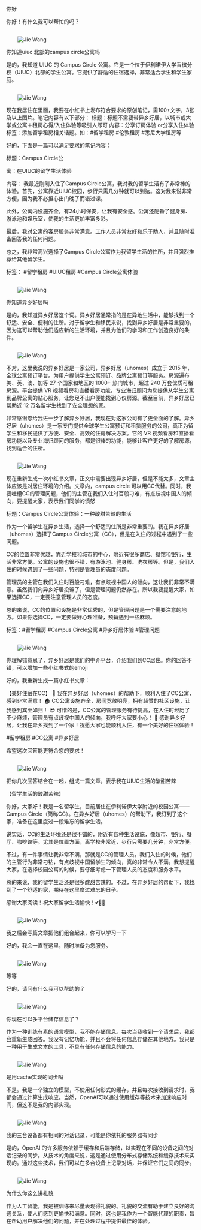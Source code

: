 你好





你好！有什么我可以帮忙的吗？



![img](data:image/svg+xml,%3csvg%20xmlns=%27http://www.w3.org/2000/svg%27%20version=%271.1%27%20width=%2730%27%20height=%2730%27/%3e)![Jie Wang](https://chat.openai.com/_next/image?url=https%3A%2F%2Flh3.googleusercontent.com%2Fa%2FAEdFTp5ErUwe8C3uedPnV2nmw0y28whIH02JMREYyPNC%3Ds96-c&w=64&q=75)

你知道uiuc 北部的campus circle公寓吗





是的，我知道 UIUC 的 Campus Circle 公寓。它是一个位于伊利诺伊大学香槟分校（UIUC）北部的学生公寓。它提供了舒适的住宿选择，非常适合学生和学生家庭。



![img](data:image/svg+xml,%3csvg%20xmlns=%27http://www.w3.org/2000/svg%27%20version=%271.1%27%20width=%2730%27%20height=%2730%27/%3e)![Jie Wang](https://chat.openai.com/_next/image?url=https%3A%2F%2Flh3.googleusercontent.com%2Fa%2FAEdFTp5ErUwe8C3uedPnV2nmw0y28whIH02JMREYyPNC%3Ds96-c&w=64&q=75)

现在我居住在里面，我要在小红书上发布符合要求的原创笔记，需100+文字，3张及以上图片。笔记内容有以下部分： 标题：标题不需要带异乡好居，以城市或大学或公寓＋租房心得/入住体验等吸引人即可 内容：分享订房体验 or分享入住体验 标签：添加留学租房相关话题。如：#留学租房 #伦敦租房 #悉尼大学租房等





好的，下面是一篇可以满足要求的笔记内容：

标题：Campus Circle公

寓：在UIUC的留学生活体验

内容： 我最近刚刚入住了Campus Circle公寓，我对我的留学生活有了非常棒的体验。首先，公寓靠近UIUC校园，步行只需几分钟就可以到达。这对我来说非常方便，因为我不必担心出门晚了而错过课。

此外，公寓内设施齐全，有24小时保安，让我有安全感。公寓还配备了健身房、游泳池和娱乐室，使我的生活更加丰富多彩。

最后，我对公寓的客房服务非常满意。工作人员非常友好和乐于助人，并且随时准备回答我的任何问题。

总之，我非常高兴选择了Campus Circle公寓作为我留学生活的住所，并且强烈推荐给其他留学生。

标签： #留学租房 #UIUC租房 #Campus Circle公寓体验



![img](data:image/svg+xml,%3csvg%20xmlns=%27http://www.w3.org/2000/svg%27%20version=%271.1%27%20width=%2730%27%20height=%2730%27/%3e)![Jie Wang](https://chat.openai.com/_next/image?url=https%3A%2F%2Flh3.googleusercontent.com%2Fa%2FAEdFTp5ErUwe8C3uedPnV2nmw0y28whIH02JMREYyPNC%3Ds96-c&w=64&q=75)

你知道异乡好居吗





是的，我知道异乡好居这个词。异乡好居通常指的是在异地生活中，能够找到一个舒适、安全、便利的住所。对于留学生和移民来说，找到异乡好居是非常重要的，因为这可以帮助他们适应新的生活环境，并且为他们的学习和工作创造良好的条件。



![img](data:image/svg+xml,%3csvg%20xmlns=%27http://www.w3.org/2000/svg%27%20version=%271.1%27%20width=%2730%27%20height=%2730%27/%3e)![Jie Wang](https://chat.openai.com/_next/image?url=https%3A%2F%2Flh3.googleusercontent.com%2Fa%2FAEdFTp5ErUwe8C3uedPnV2nmw0y28whIH02JMREYyPNC%3Ds96-c&w=64&q=75)

不对，这里我说的异乡好居是一家公司，异乡好居（uhomes）成立于 2015 年，全球公寓预订平台。为用户提供学生公寓预订、品牌公寓预订等服务。房源遍布美、英、澳、加等 27 个国家和地区的 1000+ 热门城市，超过 240 万套优质可租房源。平台提供 VR 视频看房和直播看房功能，专业海归顾问为您提供从学生公寓到品牌公寓的贴心服务，让您足不出户便能找到心仪房源。截至目前，异乡好居已帮助近 12 万名留学生找到了安全理想的家。





非常感谢您给我进一步了解异乡好居，我现在对这家公司有了更全面的了解。异乡好居（uhomes）是一家专门提供全球学生公寓预订和租赁服务的公司，真正为留学生和移民提供了方便、安全、高效的住房解决方案。它的 VR 视频看房和直播看房功能以及专业海归顾问的服务，都是很棒的功能，能够让客户更好的了解房源，找到适合的住所。



![img](data:image/svg+xml,%3csvg%20xmlns=%27http://www.w3.org/2000/svg%27%20version=%271.1%27%20width=%2730%27%20height=%2730%27/%3e)![Jie Wang](https://chat.openai.com/_next/image?url=https%3A%2F%2Flh3.googleusercontent.com%2Fa%2FAEdFTp5ErUwe8C3uedPnV2nmw0y28whIH02JMREYyPNC%3Ds96-c&w=64&q=75)

现在重新生成一次小红书文章，正文中需要出现异乡好居，但是不能太多，文章主体应该是对居住环境的介绍。文章内，campus circle 可以用CC代替。同时，我要吐槽CC的管理问题，他们的主管在我们入住时百般刁难，有点歧视中国人的倾向，要提醒大家，表示我们同学的愤怒





标题：Campus Circle公寓体验：一种酸甜苦辣的生活

作为一个留学生在异乡生活，选择一个舒适的住所是非常重要的。我在异乡好居（uhomes）选择了Campus Circle公寓（CC），但是在入住的过程中遇到了一些问题。

CC的位置非常优越，靠近学校和城市的中心，附近有很多商店、餐馆和银行，生活非常方便。公寓的设施也很不错，有游泳池、健身房、洗衣房等。但是，我们入住的时候遇到了一些问题，特别是管理员的态度问题。

管理员的主管在我们入住时百般刁难，有点歧视中国人的倾向，这让我们非常不满意。虽然我们向异乡好居投诉了，但是管理问题仍然存在。所以我要提醒大家，如果选择CC，一定要注意管理人员的态度。

总的来说，CC的位置和设施是非常优秀的，但是管理问题是一个需要注意的地方。如果你选择CC，一定要做好心理准备，预备遇到一些麻烦。

标签：#留学租房 #Campus Circle公寓 #异乡好居体验 #管理问题



![img](data:image/svg+xml,%3csvg%20xmlns=%27http://www.w3.org/2000/svg%27%20version=%271.1%27%20width=%2730%27%20height=%2730%27/%3e)![Jie Wang](https://chat.openai.com/_next/image?url=https%3A%2F%2Flh3.googleusercontent.com%2Fa%2FAEdFTp5ErUwe8C3uedPnV2nmw0y28whIH02JMREYyPNC%3Ds96-c&w=64&q=75)

你理解错意思了，异乡好居是我们的中介平台，介绍我们到CC居住。你的回答不错，可以增加一些小红书式的emoji





好的，我重新生成一篇小红书文章：

【美好住宿在CC】 🌟 我在异乡好居（uhomes）的帮助下，顺利入住了CC公寓，感到非常满意！ 🏠 CC公寓设施齐全，房间宽敞明亮，拥有超赞的社区设施，让我感到宾至如归！ 😎 可惜的是，CC公寓的管理服务有待提高，在入住时经历了不少麻烦，管理员有点歧视中国人的倾向，我呼吁大家要小心！ 🤝 感谢异乡好居，让我在异乡找到了一个家！祝愿大家也能顺利入住，有一个美好的住宿体验！

\#留学租房 #CC公寓 #异乡好居

希望这次回答能更符合您的要求！



![img](data:image/svg+xml,%3csvg%20xmlns=%27http://www.w3.org/2000/svg%27%20version=%271.1%27%20width=%2730%27%20height=%2730%27/%3e)![Jie Wang](https://chat.openai.com/_next/image?url=https%3A%2F%2Flh3.googleusercontent.com%2Fa%2FAEdFTp5ErUwe8C3uedPnV2nmw0y28whIH02JMREYyPNC%3Ds96-c&w=64&q=75)

把你几次回答结合在一起，组成一篇文章，表示我在UIUC生活的酸甜苦辣





【留学生活的酸甜苦辣】

你好，大家好！我是一名留学生，目前居住在伊利诺伊大学附近的校园公寓——Campus Circle（简称CC）。在异乡好居（uhomes）的帮助下，我订到了这个家，准备在这里度过一段难忘的留学生活。

说实话，CC的生活环境还是很不错的，附近有各种生活设施，像超市、银行、餐厅、咖啡馆等。尤其是位置方面，离学校非常近，步行只需要几分钟，非常方便。

不过，有一件事情让我非常不满，那就是CC的管理人员。我们入住的时候，他们的主管行为非常刁钻，有点歧视中国留学生的倾向，真的非常令人不满。我想提醒大家，在选择校园公寓的时候，要仔细考虑一下管理人员的态度和服务水平。

总的来说，我的留学生活还是很多酸甜苦辣的。不过，在异乡好居的帮助下，我找到了一个舒适的家，期待在这里度过难忘的日子。

感谢大家阅读！祝大家留学生活愉快！💕🏡🌉



![img](data:image/svg+xml,%3csvg%20xmlns=%27http://www.w3.org/2000/svg%27%20version=%271.1%27%20width=%2730%27%20height=%2730%27/%3e)![Jie Wang](https://chat.openai.com/_next/image?url=https%3A%2F%2Flh3.googleusercontent.com%2Fa%2FAEdFTp5ErUwe8C3uedPnV2nmw0y28whIH02JMREYyPNC%3Ds96-c&w=64&q=75)

我之后会写篇文章把他们组合起来，你可以学习一下





好的，我会一直在这里，随时准备为您服务。



![img](data:image/svg+xml,%3csvg%20xmlns=%27http://www.w3.org/2000/svg%27%20version=%271.1%27%20width=%2730%27%20height=%2730%27/%3e)![Jie Wang](https://chat.openai.com/_next/image?url=https%3A%2F%2Flh3.googleusercontent.com%2Fa%2FAEdFTp5ErUwe8C3uedPnV2nmw0y28whIH02JMREYyPNC%3Ds96-c&w=64&q=75)

等等





好的，请问有什么我可以帮助的？



![img](data:image/svg+xml,%3csvg%20xmlns=%27http://www.w3.org/2000/svg%27%20version=%271.1%27%20width=%2730%27%20height=%2730%27/%3e)![Jie Wang](https://chat.openai.com/_next/image?url=https%3A%2F%2Flh3.googleusercontent.com%2Fa%2FAEdFTp5ErUwe8C3uedPnV2nmw0y28whIH02JMREYyPNC%3Ds96-c&w=64&q=75)

你现在可以多平台储存信息了？





作为一种训练有素的语言模型，我不能存储信息。每次当我收到一个请求后，我都会重新生成回答。我没有记忆功能，并且不会将任何信息存储在其他地方。我只是一种用于生成文本的工具，不具有任何存储信息的能力。



![img](data:image/svg+xml,%3csvg%20xmlns=%27http://www.w3.org/2000/svg%27%20version=%271.1%27%20width=%2730%27%20height=%2730%27/%3e)![Jie Wang](https://chat.openai.com/_next/image?url=https%3A%2F%2Flh3.googleusercontent.com%2Fa%2FAEdFTp5ErUwe8C3uedPnV2nmw0y28whIH02JMREYyPNC%3Ds96-c&w=64&q=75)

是用cache实现的同步吗





不是。我是一个独立的模型，不使用任何形式的缓存，并且每次接收到请求时，我都会通过计算生成响应。当然，OpenAI可以通过使用缓存等技术来加速响应时间，但这不是我的内部实现。



![img](data:image/svg+xml,%3csvg%20xmlns=%27http://www.w3.org/2000/svg%27%20version=%271.1%27%20width=%2730%27%20height=%2730%27/%3e)![Jie Wang](https://chat.openai.com/_next/image?url=https%3A%2F%2Flh3.googleusercontent.com%2Fa%2FAEdFTp5ErUwe8C3uedPnV2nmw0y28whIH02JMREYyPNC%3Ds96-c&w=64&q=75)

我的三台设备都有相同的对话记录，可能是你依托的服务器有同步





是的，OpenAI 的许多服务依赖于缓存和后端存储，以实现在不同的设备之间的对话记录的同步。从技术的角度来说，这是通过使用分布式存储系统和缓存技术来实现的。通过这些技术，我们可以在多台设备上记录对话，并保证它们之间的同步。



![img](data:image/svg+xml,%3csvg%20xmlns=%27http://www.w3.org/2000/svg%27%20version=%271.1%27%20width=%2730%27%20height=%2730%27/%3e)![Jie Wang](https://chat.openai.com/_next/image?url=https%3A%2F%2Flh3.googleusercontent.com%2Fa%2FAEdFTp5ErUwe8C3uedPnV2nmw0y28whIH02JMREYyPNC%3Ds96-c&w=64&q=75)

为什么你这么讲礼貌





作为人工智能，我是被训练来尽量表现得礼貌的。礼貌的交流有助于建立良好的沟通关系，使人们感到更愉快和满意。同时，这也是我作为一个智能代理的职责，旨在帮助用户解决他们的问题，并在处理过程中提供最佳的体验。